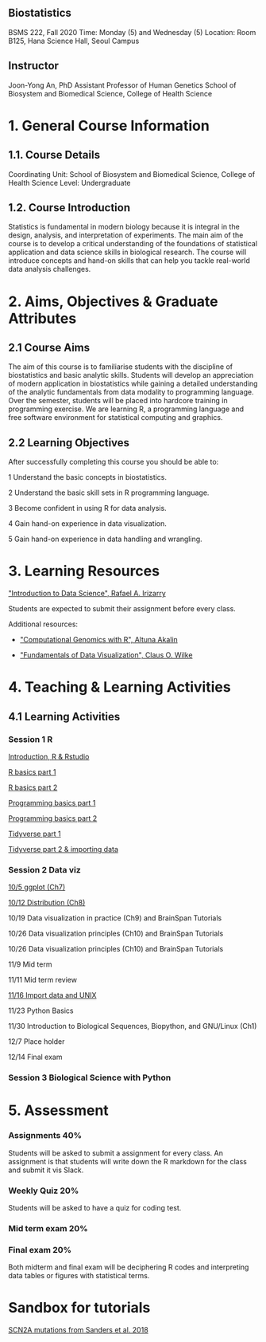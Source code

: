 ## Biostatistics 
BSMS 222, Fall 2020
Time: Monday (5) and Wednesday (5)
Location: Room B125, Hana Science Hall, Seoul Campus

## Instructor
Joon-Yong An, PhD
Assistant Professor of Human Genetics
School of Biosystem and Biomedical Science, College of Health Science

# 1. General Course Information
## 1.1. Course Details
Coordinating Unit: School of Biosystem and Biomedical Science, College of Health Science
Level: Undergraduate 

## 1.2. Course Introduction
Statistics is fundamental in modern biology because it is integral in the design, analysis, and interpretation of experiments. The main aim of the course is to develop a critical understanding of the foundations of statistical application and data science skills in biological research. The course will introduce concepts and hand-on skills that can help you tackle real-world data analysis challenges. 

# 2. Aims, Objectives & Graduate Attributes
## 2.1 Course Aims
The aim of this course is to familiarise students with the discipline of biostatistics and basic analytic skills. Students will develop an appreciation of modern application in biostatistics while gaining a detailed understanding of the analytic fundamentals from data modality to programming language. Over the semester, students will be placed into hardcore training in programming exercise. We are learning R, a programming language and free software environment for statistical computing and graphics. 

## 2.2 Learning Objectives
After successfully completing this course you should be able to:

1  Understand the basic concepts in biostatistics.

2  Understand the basic skill sets in R programming language. 

3  Become confident in using R for data analysis.

4  Gain hand-on experience in data visualization.

5  Gain hand-on experience in data handling and wrangling. 

# 3. Learning Resources

["Introduction to Data Science", Rafael A. Irizarry](https://rafalab.github.io/dsbook/)

Students are expected to submit their assignment before every class. 

Additional resources:

- ["Computational Genomics with R", Altuna Akalin](http://compgenomr.github.io/book/)

- ["Fundamentals of Data Visualization", Claus O. Wilke](https://serialmentor.com/dataviz/index.html)


# 4. Teaching & Learning Activities
## 4.1 Learning Activities
### Session 1 R

[Introduction, R & Rstudio](https://docs.google.com/presentation/d/1io0lPt04rNdfhjfUWTTEyVHZfQqy-3IcSZn0_xB7ys8/edit?usp=sharing)

[R basics part 1](https://docs.google.com/presentation/d/1itIg6Thp6sn6Saaw3rQNl07XppmqAUtsGwhLSCHnl8I/edit?usp=sharing)

[R basics part 2](https://docs.google.com/presentation/d/1itIg6Thp6sn6Saaw3rQNl07XppmqAUtsGwhLSCHnl8I/edit?usp=sharing)

[Programming basics part 1](https://docs.google.com/presentation/d/1kGtbLJxBNW-MZMkpgzAwo6vBumdi2RQU2rQypZMfl-I/edit?usp=sharing)

[Programming basics part 2](https://docs.google.com/presentation/d/1kGtbLJxBNW-MZMkpgzAwo6vBumdi2RQU2rQypZMfl-I/edit?usp=sharing)

[Tidyverse part 1](https://docs.google.com/presentation/d/19xiT-7wL7UKr9IT82wd9kpgmRUbli6D8UFAyNbob6-k/edit?usp=sharing)

[Tidyverse part 2 & importing data](https://docs.google.com/presentation/d/19xiT-7wL7UKr9IT82wd9kpgmRUbli6D8UFAyNbob6-k/edit?usp=sharing)

### Session 2 Data viz

[10/5 ggplot (Ch7)](https://docs.google.com/presentation/d/1EGhScgT-2l2O1UohW3Zo_Hp9-TF4f-lnh_L0slNmxaA/edit?usp=sharing)

[10/12 Distribution (Ch8)](https://docs.google.com/presentation/d/1x9fRYL5vqiDJyR1di8I0C4_YLd4gyMJ3rJf9O8YR3kw/edit?usp=sharing)

10/19 Data visualization in practice (Ch9) and BrainSpan Tutorials

10/26 Data visualization principles (Ch10) and BrainSpan Tutorials

10/26 Data visualization principles (Ch10) and BrainSpan Tutorials

11/9 Mid term

11/11 Mid term review

[11/16 Import data and UNIX](https://docs.google.com/presentation/d/1FAZzYNij_dR2-Vnw6oV0CaE_pIF4iz9Rdw0EfrD-ml4/edit?usp=sharing)

11/23 Python Basics

11/30 Introduction to Biological Sequences, Biopython, and GNU/Linux (Ch1) 

12/7 Place holder 

12/14 Final exam



### Session 3 Biological Science with Python



# 5. Assessment

### Assignments 40%
Students will be asked to submit a assignment for every class. An assignment is that students will write down the R markdown for the class and submit it vis Slack. 

### Weekly Quiz 20% 
Students will be asked to have a quiz for coding test. 

### Mid term exam 20%
### Final exam 20%
Both midterm and final exam will be deciphering R codes and interpreting data tables or figures with statistical terms.  



# Sandbox for tutorials

[SCN2A mutations from Sanders et al. 2018](https://github.com/joonan30/bsms222_123_an/blob/master/analyze_scn2a_mutations.Rmd)
